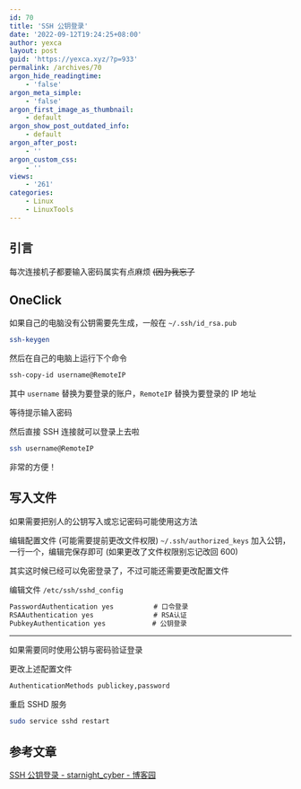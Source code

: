 ```yaml
---
id: 70
title: 'SSH 公钥登录'
date: '2022-09-12T19:24:25+08:00'
author: yexca
layout: post
guid: 'https://yexca.xyz/?p=933'
permalink: /archives/70
argon_hide_readingtime:
    - 'false'
argon_meta_simple:
    - 'false'
argon_first_image_as_thumbnail:
    - default
argon_show_post_outdated_info:
    - default
argon_after_post:
    - ''
argon_custom_css:
    - ''
views:
    - '261'
categories:
    - Linux
    - LinuxTools
---
```


## 引言

每次连接机子都要输入密码属实有点麻烦 ~~(因为我忘了~~

## OneClick

如果自己的电脑没有公钥需要先生成，一般在 `~/.ssh/id_rsa.pub`

```bash
ssh-keygen
```

然后在自己的电脑上运行下个命令

```bash
ssh-copy-id username@RemoteIP
```

其中 `username` 替换为要登录的账户，`RemoteIP` 替换为要登录的 IP 地址

等待提示输入密码

然后直接 SSH 连接就可以登录上去啦

```bash
ssh username@RemoteIP
```

非常的方便！

## 写入文件

如果需要把别人的公钥写入或忘记密码可能使用这方法

编辑配置文件 (可能需要提前更改文件权限) `~/.ssh/authorized_keys` 加入公钥，一行一个，编辑完保存即可 (如果更改了文件权限别忘记改回 600)

其实这时候已经可以免密登录了，不过可能还需要更改配置文件

编辑文件 `/etc/ssh/sshd_config`

```bash
PasswordAuthentication yes　　　　　　# 口令登录
RSAAuthentication yes　　　　　　　　　# RSA认证
PubkeyAuthentication yes　　　　　　　# 公钥登录 
```

---

如果需要同时使用公钥与密码验证登录

更改上述配置文件

```bash
AuthenticationMethods publickey,password
```

重启 SSHD 服务

```bash
sudo service sshd restart
```

## 参考文章

[SSH 公钥登录 - starnight_cyber - 博客园](https://www.cnblogs.com/Hi-blog/p/9482418.html)